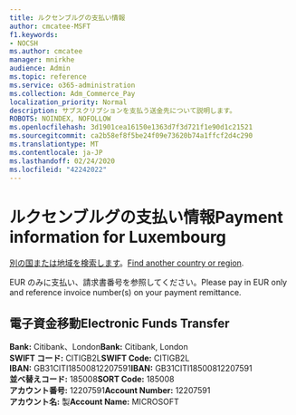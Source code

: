 ```yaml
---
title: ルクセンブルグの支払い情報
author: cmcatee-MSFT
f1.keywords:
- NOCSH
ms.author: cmcatee
manager: mnirkhe
audience: Admin
ms.topic: reference
ms.service: o365-administration
ms.collection: Adm_Commerce_Pay
localization_priority: Normal
description: サブスクリプションを支払う送金先について説明します。
ROBOTS: NOINDEX, NOFOLLOW
ms.openlocfilehash: 3d1901cea16150e1363d7f3d721f1e90d1c21521
ms.sourcegitcommit: ca2b58ef8f5be24f09e73620b74a1ffcf2d4c290
ms.translationtype: MT
ms.contentlocale: ja-JP
ms.lasthandoff: 02/24/2020
ms.locfileid: "42242022"
---
```

# <a name="payment-information-for-luxembourg"></a><span data-ttu-id="31023-103">ルクセンブルグの支払い情報</span><span class="sxs-lookup"><span data-stu-id="31023-103">Payment information for Luxembourg</span></span>

<span data-ttu-id="31023-104">[別の国または地域を検索します](../billing-and-payments/pay-for-your-subscription.md)。</span><span class="sxs-lookup"><span data-stu-id="31023-104">[Find another country or region](../billing-and-payments/pay-for-your-subscription.md).</span></span>

<span data-ttu-id="31023-105">EUR のみに支払い、請求書番号を参照してください。</span><span class="sxs-lookup"><span data-stu-id="31023-105">Please pay in EUR only and reference invoice number(s) on your payment remittance.</span></span>

## <a name="electronic-funds-transfer"></a><span data-ttu-id="31023-106">電子資金移動</span><span class="sxs-lookup"><span data-stu-id="31023-106">Electronic Funds Transfer</span></span>

<span data-ttu-id="31023-107">**Bank:** Citibank、London</span><span class="sxs-lookup"><span data-stu-id="31023-107">**Bank:** Citibank, London</span></span>  
<span data-ttu-id="31023-108">**SWIFT コード:** CITIGB2L</span><span class="sxs-lookup"><span data-stu-id="31023-108">**SWIFT Code:** CITIGB2L</span></span>  
<span data-ttu-id="31023-109">**IBAN:** GB31CITI18500812207591</span><span class="sxs-lookup"><span data-stu-id="31023-109">**IBAN:** GB31CITI18500812207591</span></span>  
<span data-ttu-id="31023-110">**並べ替えコード:** 185008</span><span class="sxs-lookup"><span data-stu-id="31023-110">**SORT Code:** 185008</span></span>  
<span data-ttu-id="31023-111">**アカウント番号:** 12207591</span><span class="sxs-lookup"><span data-stu-id="31023-111">**Account Number:** 12207591</span></span>  
<span data-ttu-id="31023-112">**アカウント名:** 製</span><span class="sxs-lookup"><span data-stu-id="31023-112">**Account Name:** MICROSOFT</span></span>